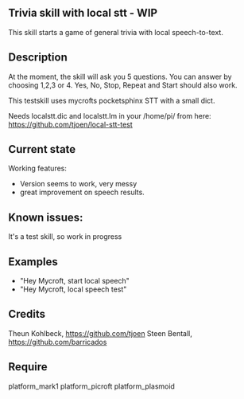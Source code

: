 ## Trivia skill with local stt - WIP
This skill starts a game of general trivia with local speech-to-text.

## Description 
At the moment, the skill will ask you 5 questions. You can answer by choosing 1,2,3 or 4.
Yes, No, Stop, Repeat and Start should also work.

This testskill uses mycrofts pocketsphinx STT with a small dict.

Needs localstt.dic and localstt.lm in your /home/pi/ from here: https://github.com/tjoen/local-stt-test

## Current state
Working features:
- Version seems to work, very messy
- great improvement on speech results.

## Known issues:
It's a test skill, so work in progress

## Examples 
* "Hey Mycroft, start local speech"
* "Hey Mycroft, local speech test"

## Credits 
Theun Kohlbeck, https://github.com/tjoen
Steen Bentall, https://github.com/barricados

## Require 
platform_mark1 platform_picroft platform_plasmoid 
